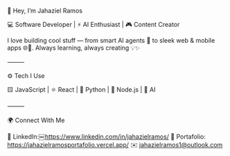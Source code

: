 👋 Hey, I’m Jahaziel Ramos

💻 Software Developer | ⚡ AI Enthusiast | 🎮 Content Creator

I love building cool stuff — from smart AI agents 🤖 to sleek web & mobile apps 🌐📱.
Always learning, always creating 💡✨

⸻

⚙️ Tech I Use

🟨 JavaScript | ⚛️ React | 🐍 Python | 🌱 Node.js | 🧠 AI

⸻

🌍 Connect With Me

💼 LinkedIn:￼https://www.linkedin.com/in/jahazielramos/
📂 Portafolio: https://jahazielramosportafolio.vercel.app/
✉️ jahazielramos1@outlook.com
